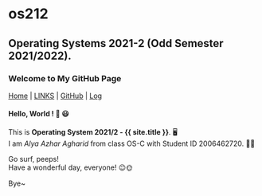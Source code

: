 # os212 
## Operating Systems 2021-2 (Odd Semester 2021/2022).

### **Welcome to My GitHub Page**  

[Home](https://alyazharr.github.io/os212/) | [LINKS](/LINKS/) | [GitHub](https://github.com/alyazharr) | [Log](https://alyazharr.github.io/os212/TXT/mylog.txt)  


#### Hello, World ! 👋 😃  

This is **Operating System 2021/2 - {{ site.title }}**. 🖥️  
I am _Alya Azhar Agharid_ from class OS-C with Student ID 2006462720. 👩‍🎓  

Go surf, peeps!  
Have a wonderful day, everyone! 😉🌞  
  
Bye~

